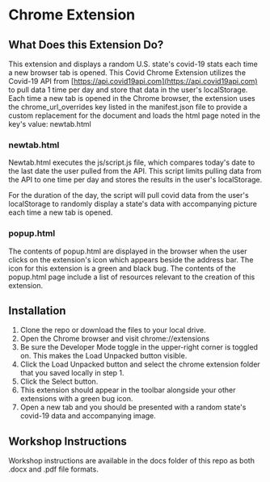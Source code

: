 # Chrome Extension

## What Does this Extension Do?
This extension and displays a random U.S. state's covid-19 stats each time a new browser tab is opened. This Covid Chrome Extension utilizes the Covid-19 API from [https://api.covid19api.com](https://api.covid19api.com) to pull data 1 time per day and store that data in the user's localStorage.  Each time a new tab is opened in the Chrome browser, the extension uses the chrome_url_overrides key listed in the manifest.json file to provide a custom replacement for the document and loads the html page noted in the key's value: newtab.html

### newtab.html
Newtab.html executes the js/script.js file, which compares today's date to the last date the user pulled from the API.  This script limits pulling data from the API to one time per day and stores the results in the user's localStorage.  

For the duration of the day, the script will pull covid data from the user's localStorage to randomly display a state's data with accompanying picture each time a new tab is opened.

### popup.html
The contents of popup.html are displayed in the browser when the user clicks on the extension's icon which appears beside the address bar.  The icon for this extension is a green and black bug. The contents of the popup.html page include a list of resources relevant to the creation of this extension.

## Installation
1. Clone the repo or download the files to your local drive. 
2. Open the Chrome browser and visit chrome://extensions
3. Be sure the Developer Mode toggle in the upper-right corner is toggled on.  This makes the Load Unpacked button visible.
3. Click the Load Unpacked button and select the chrome extension folder that you saved locally in step 1.  
4. Click the Select button.
5. This extension should appear in the toolbar alongside your other extensions with a green bug icon.
6. Open a new tab and you should be presented with a random state's covid-19 data and accompanying image.

## Workshop Instructions
Workshop instructions are available in the docs folder of this repo as both .docx and .pdf file formats.